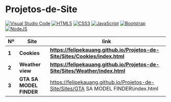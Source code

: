 # Projetos-de-Site

[![Visual Studio Code](https://img.shields.io/badge/Visual%20Studio%20Code-0078d7.svg?style=for-the-badge&logo=visual-studio-code&logoColor=white)](https://code.visualstudio.com)
[![HTML5](https://img.shields.io/badge/html5-%23E34F26.svg?style=for-the-badge&logo=html5&logoColor=white)](https://www.w3schools.com/html/default.asp)
[![CSS3](https://img.shields.io/badge/css3-%231572B6.svg?style=for-the-badge&logo=css3&logoColor=white)](https://www.w3schools.com/css/)
[![JavaScript](https://img.shields.io/badge/javascript-%23323330.svg?style=for-the-badge&logo=javascript&logoColor=%23F7DF1E)](https://www.w3schools.com/js/default.asp)
[![Bootstrap](https://img.shields.io/badge/bootstrap-%238511FA.svg?style=for-the-badge&logo=bootstrap&logoColor=white)](https://getbootstrap.com)
[![NodeJS](https://img.shields.io/badge/node.js-6DA55F?style=for-the-badge&logo=node.js&logoColor=white)](https://nodejs.org/en)

| Nº | Site | link |
| ------- | -------- | ------- |
| **1** | **Cookies** | **https://felipekauang.github.io/Projetos-de-Site/Sites/Cookies/index.html** |
| **2** | **Weather view** | **https://felipekauang.github.io/Projetos-de-Site/Sites/Weather/index.html** |]
| **3** | **GTA SA MODEL FINDER** | https://felipekauang.github.io/Projetos-de-Site/Sites/GTA SA MODEL FINDER\index.html

